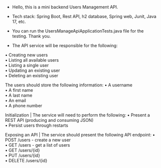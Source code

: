 - Hello, this is a mini backend Users Management API.

- Tech stack: Spring Boot, Rest API, h2 database, Spring web, Junit, Java 17,  etc.
  
- You can run the UsersManageApiApplicationTests.java file for the testing. Thank you.

- The API service will be responsible for the following:

• Creating new users<br>
• Listing all available users<br>
• Listing a single user<br>
• Updating an existing user<br>
• Deleting an existing user<br>

The users should store the following information:
• A username<br>
• A first name<br>
• A last name<br>
• An email<br>
• A phone number<br>

Initialization | The service will need to perform the following:
• Present a REST API (producing and consuming JSON)<br>
• Persist users through restarts<br>

Exposing an API | The service should present the following API endpoint:
• POST /users - create a new user<br>
• GET /users - get a list of users<br>
• GET /users/{id}<br>
• PUT /users/{id}<br>
• DELETE /users/{id}<br>
